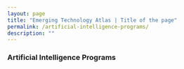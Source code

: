```yaml
---
layout: page
title: "Emerging Technology Atlas | Title of the page"
permalink: /artificial-intelligence-programs/
description: ""
---
```


### Artificial Intelligence Programs
